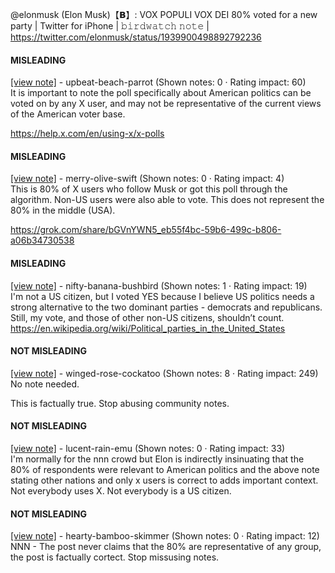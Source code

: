 @elonmusk (Elon Musk)【𝗕】: VOX POPULI VOX DEI 80% voted for a new party | Twitter for iPhone | 𝚋𝚒𝚛𝚍𝚠𝚊𝚝𝚌𝚑 𝚗𝚘𝚝𝚎 | https://twitter.com/elonmusk/status/1939900498892792236

#### MISLEADING

[[view note]](https://x.com/i/birdwatch/n/1940056185320644684) - upbeat-beach-parrot (Shown notes: 0 · Rating impact: 60)\
It is important to note the poll specifically about American politics can be voted on by any X user, and may not be representative of the current views of the American voter base.

https://help.x.com/en/using-x/x-polls

#### MISLEADING

[[view note]](https://x.com/i/birdwatch/n/1939925006181335544) - merry-olive-swift (Shown notes: 0 · Rating impact: 4)\
This is 80% of X users who follow Musk or got this poll through the algorithm. Non-US users were also able to vote. This does not represent the 80% in the middle (USA).

https://grok.com/share/bGVnYWN5_eb55f4bc-59b6-499c-b806-a06b34730538

#### MISLEADING

[[view note]](https://x.com/i/birdwatch/n/1940033773556703280) - nifty-banana-bushbird (Shown notes: 1 · Rating impact: 19)\
I'm not a US citizen, but I voted YES because I believe US politics needs a strong alternative to the two dominant parties - democrats and republicans. Still, my vote, and those of other non-US citizens, shouldn’t count.
https://en.wikipedia.org/wiki/Political_parties_in_the_United_States

#### NOT MISLEADING

[[view note]](https://x.com/i/birdwatch/n/1939940627292012808) - winged-rose-cockatoo (Shown notes: 8 · Rating impact: 249)\
No note needed. 

This is factually true. Stop abusing community notes. 

#### NOT MISLEADING

[[view note]](https://x.com/i/birdwatch/n/1939935815712288829) - lucent-rain-emu (Shown notes: 0 · Rating impact: 33)\
I'm normally for the nnn crowd but Elon is indirectly insinuating that the 80% of respondents were relevant to American politics and the above note stating other nations and only x users is correct to adds important context.   Not everybody uses X.  Not everybody is a US citizen.

#### NOT MISLEADING

[[view note]](https://x.com/i/birdwatch/n/1939927144022389184) - hearty-bamboo-skimmer (Shown notes: 0 · Rating impact: 12)\
NNN - The post never claims that the 80% are representative of any group, the post is factually cortect. Stop missusing notes.
